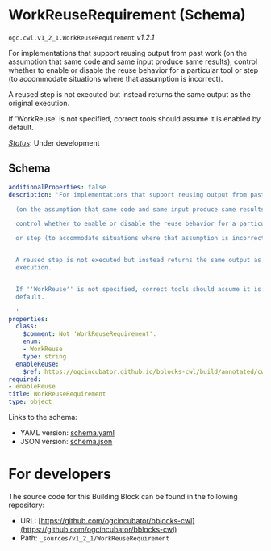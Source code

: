 
# WorkReuseRequirement (Schema)

`ogc.cwl.v1_2_1.WorkReuseRequirement` *v1.2.1*

For implementations that support reusing output from past work
(on the assumption that same code and same input produce same results),
control whether to enable or disable the reuse behavior for a particular tool
or step (to accommodate situations where that assumption is incorrect).

A reused step is not executed but instead returns the same output as the original execution.

If 'WorkReuse' is not specified, correct tools should assume it is enabled by default.


[*Status*](http://www.opengis.net/def/status): Under development

## Schema

```yaml
additionalProperties: false
description: 'For implementations that support reusing output from past work

  (on the assumption that same code and same input produce same results),

  control whether to enable or disable the reuse behavior for a particular tool

  or step (to accommodate situations where that assumption is incorrect).


  A reused step is not executed but instead returns the same output as the original
  execution.


  If ''WorkReuse'' is not specified, correct tools should assume it is enabled by
  default.

  '
properties:
  class:
    $comment: Not 'WorkReuseRequirement'.
    enum:
    - WorkReuse
    type: string
  enableReuse:
    $ref: https://ogcincubator.github.io/bblocks-cwl/build/annotated/cwl/v1_2_1/EnableReuseValue/schema.yaml
required:
- enableReuse
title: WorkReuseRequirement
type: object

```

Links to the schema:

* YAML version: [schema.yaml](https://ogcincubator.github.io/bblocks-cwl/build/annotated/cwl/v1_2_1/WorkReuseRequirement/schema.json)
* JSON version: [schema.json](https://ogcincubator.github.io/bblocks-cwl/build/annotated/cwl/v1_2_1/WorkReuseRequirement/schema.yaml)


# For developers

The source code for this Building Block can be found in the following repository:

* URL: [https://github.com/ogcincubator/bblocks-cwl](https://github.com/ogcincubator/bblocks-cwl)
* Path: `_sources/v1_2_1/WorkReuseRequirement`

